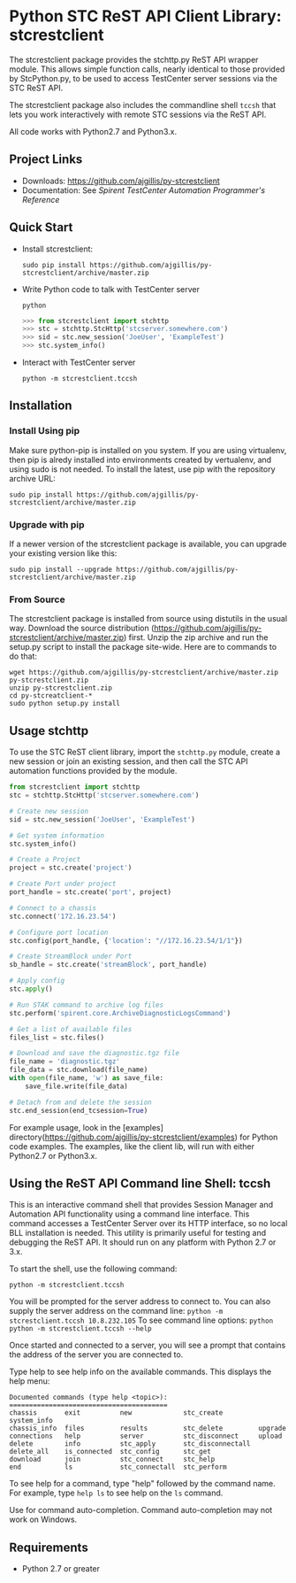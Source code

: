 # Python STC ReST API Client Library: stcrestclient

The stcrestclient package provides the stchttp.py ReST API wrapper module.  This allows simple function calls, nearly identical to those provided by StcPython.py, to be used to access TestCenter server sessions via the STC ReST API.

The stcrestclient package also includes the commandline shell `tccsh` that lets you work interactively with remote STC sessions via the ReST API.

All code works with Python2.7 and Python3.x.

## Project Links

- Downloads: <https://github.com/ajgillis/py-stcrestclient>
- Documentation: See *Spirent TestCenter Automation Programmer's Reference*

## Quick Start
- Install stcrestclient:

   `sudo pip install https://github.com/ajgillis/py-stcrestclient/archive/master.zip`

- Write Python code to talk with TestCenter server

   `python`
   ```python
   >>> from stcrestclient import stchttp
   >>> stc = stchttp.StcHttp('stcserver.somewhere.com')
   >>> sid = stc.new_session('JoeUser', 'ExampleTest')
   >>> stc.system_info()
   ```

- Interact with TestCenter server

   `python -m stcrestclient.tccsh`

## Installation

### Install Using pip

Make sure python-pip is installed on you system.  If you are using virtualenv, then pip is alredy installed into environments created by vertualenv, and using sudo is not needed.  To install the latest, use pip with the repository archive URL:

    sudo pip install https://github.com/ajgillis/py-stcrestclient/archive/master.zip


### Upgrade with pip

If a newer version of the stcrestclient package is available, you can upgrade your existing version like this:

    sudo pip install --upgrade https://github.com/ajgillis/py-stcrestclient/archive/master.zip

### From Source

The stcrestclient package is installed from source using distutils in the usual way.  Download the source distribution (https://github.com/ajgillis/py-stcrestclient/archive/master.zip) first.  Unzip the zip archive and run the setup.py script to install the package site-wide.  Here are to commands to do that:

    wget https://github.com/ajgillis/py-stcrestclient/archive/master.zip py-stcrestclient.zip
    unzip py-stcrestclient.zip
    cd py-stcreatclient-*
    sudo python setup.py install

## Usage stchttp

To use the STC ReST client library, import the `stchttp.py` module, create a new session or join an existing session, and then call the STC API automation functions provided by the module.

```python
from stcrestclient import stchttp
stc = stchttp.StcHttp('stcserver.somewhere.com')

# Create new session
sid = stc.new_session('JoeUser', 'ExampleTest')

# Get system information
stc.system_info()

# Create a Project
project = stc.create('project')

# Create Port under project
port_handle = stc.create('port', project)

# Connect to a chassis
stc.connect('172.16.23.54')

# Configure port location
stc.config(port_handle, {'location': "//172.16.23.54/1/1"})

# Create StreamBlock under Port
sb_handle = stc.create('streamBlock', port_handle)

# Apply config
stc.apply()

# Run STAK command to archive log files
stc.perform('spirent.core.ArchiveDiagnosticLogsCommand')

# Get a list of available files
files_list = stc.files()

# Download and save the diagnostic.tgz file
file_name = 'diagnostic.tgz'
file_data = stc.download(file_name)
with open(file_name, 'w') as save_file:
    save_file.write(file_data)

# Detach from and delete the session
stc.end_session(end_tcsession=True)
```

For example usage, look in the [examples] directory(https://github.com/ajgillis/py-stcrestclient/examples) for Python code examples.  The examples, like the client lib, will run with either Python2.7 or Python3.x.

## Using the ReST API Command line Shell: tccsh

This is an interactive command shell that provides Session Manager and Automation API functionality using a command line interface.  This command accesses a TestCenter Server over its HTTP interface, so no local BLL installation is needed.  This utility is primarily useful for testing and debugging the ReST API.  It should run on any platform with Python 2.7 or 3.x.

To start the shell, use the following command:

    python -m stcrestclient.tccsh

You will be prompted for the server address to connect to.  You can also supply the server address on the command line: `python -m stcrestclient.tccsh 10.8.232.105`  To see command line options: `python python -m stcrestclient.tccsh --help`

Once started and connected to a server, you will see a prompt that contains the address of the server you are connected to.

Type help to see help info on the available commands.  This displays the help menu: 

	Documented commands (type help <topic>):
	========================================
	chassis       exit          new             stc_create         system_info
	chassis_info  files         results         stc_delete         upgrade
	connections   help          server          stc_disconnect     upload
	delete        info          stc_apply       stc_disconnectall
	delete_all    is_connected  stc_config      stc_get
	download      join          stc_connect     stc_help
	end           ls            stc_connectall  stc_perform


To see help for a command, type "help" followed by the command name.  For example, type `help ls` to see help on the `ls` command.

Use <TAB> for command auto-completion. Command auto-completion may not work on Windows.

## Requirements

- Python 2.7 or greater
